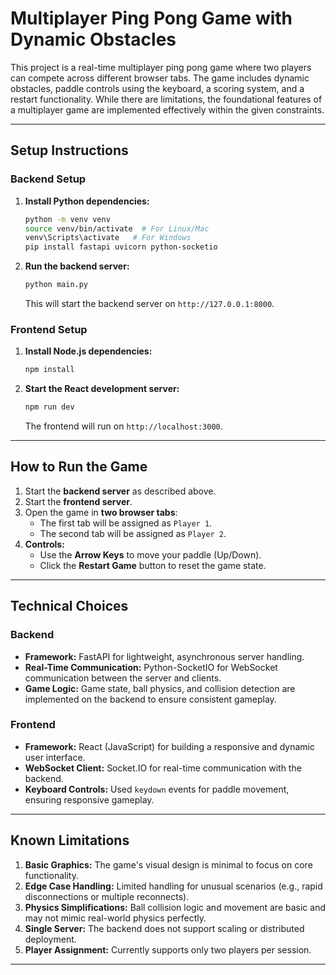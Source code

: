 # Multiplayer Ping Pong Game with Dynamic Obstacles

This project is a real-time multiplayer ping pong game where two players can compete across different browser tabs. The game includes dynamic obstacles, paddle controls using the keyboard, a scoring system, and a restart functionality. While there are limitations, the foundational features of a multiplayer game are implemented effectively within the given constraints.

---

## **Setup Instructions**

### **Backend Setup**
1. **Install Python dependencies:**
   ```bash
   python -m venv venv
   source venv/bin/activate  # For Linux/Mac
   venv\Scripts\activate   # For Windows
   pip install fastapi uvicorn python-socketio
   ```
2. **Run the backend server:**
   ```bash
   python main.py
   ```
   This will start the backend server on `http://127.0.0.1:8000`.

### **Frontend Setup**
1. **Install Node.js dependencies:**
   ```bash
   npm install
   ```
2. **Start the React development server:**
   ```bash
   npm run dev
   ```
   The frontend will run on `http://localhost:3000`.

---

## **How to Run the Game**

1. Start the **backend server** as described above.
2. Start the **frontend server**.
3. Open the game in **two browser tabs**:
   - The first tab will be assigned as `Player 1`.
   - The second tab will be assigned as `Player 2`.
4. **Controls:**
   - Use the **Arrow Keys** to move your paddle (Up/Down).
   - Click the **Restart Game** button to reset the game state.

---

## **Technical Choices**

### **Backend**
- **Framework:** FastAPI for lightweight, asynchronous server handling.
- **Real-Time Communication:** Python-SocketIO for WebSocket communication between the server and clients.
- **Game Logic:** Game state, ball physics, and collision detection are implemented on the backend to ensure consistent gameplay.

### **Frontend**
- **Framework:** React (JavaScript) for building a responsive and dynamic user interface.
- **WebSocket Client:** Socket.IO for real-time communication with the backend.
- **Keyboard Controls:** Used `keydown` events for paddle movement, ensuring responsive gameplay.

---

## **Known Limitations**

1. **Basic Graphics:** The game's visual design is minimal to focus on core functionality.
2. **Edge Case Handling:** Limited handling for unusual scenarios (e.g., rapid disconnections or multiple reconnects).
3. **Physics Simplifications:** Ball collision logic and movement are basic and may not mimic real-world physics perfectly.
4. **Single Server:** The backend does not support scaling or distributed deployment.
5. **Player Assignment:** Currently supports only two players per session.

---

